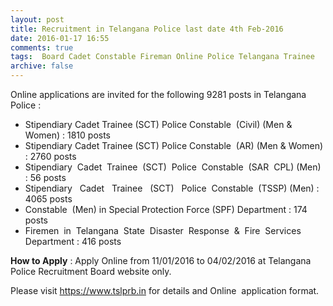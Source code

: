 ```yaml
---
layout: post
title: Recruitment in Telangana Police last date 4th Feb-2016   
date: 2016-01-17 16:55
comments: true
tags:  Board Cadet Constable Fireman Online Police Telangana Trainee 
archive: false
---
```

Online applications are invited for the following 9281 posts in Telangana Police :


- Stipendiary Cadet Trainee (SCT) Police Constable  (Civil) (Men & Women) : 1810 posts
- Stipendiary Cadet Trainee (SCT) Police Constable  (AR) (Men & Women) : 2760 posts
- Stipendiary  Cadet  Trainee  (SCT)  Police  Constable  (SAR  CPL) (Men) : 56 posts
- Stipendiary   Cadet   Trainee   (SCT)   Police  Constable  (TSSP) (Men) : 4065 posts
- Constable  (Men) in Special Protection Force (SPF) Department : 174 posts
- Firemen  in  Telangana  State  Disaster  Response  &  Fire  Services Department : 416 posts 

**How to Apply** : Apply Online from 11/01/2016 to 04/02/2016 at Telangana Police Recruitment Board website only.  

Please visit <https://www.tslprb.in> for details and Online  application format.  




